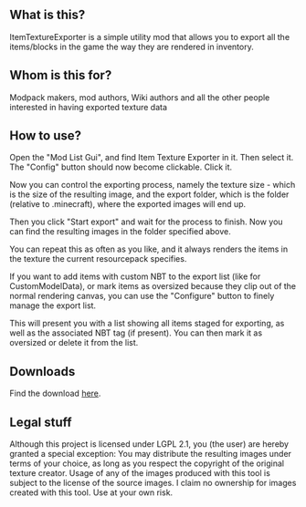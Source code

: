 ## What is this?
ItemTextureExporter is a simple utility mod that allows you to export all the items/blocks in the game the way they are rendered in inventory.

## Whom is this for?
Modpack makers, mod authors, Wiki authors and all the other people interested in having exported texture data

## How to use?
Open the "Mod List Gui", and find Item Texture Exporter in it. Then select it. The "Config" button should now become clickable. Click it.

Now you can control the exporting process, namely the texture size - which is the size of the resulting image, and the export folder, which is the folder (relative to .minecraft), where the exported images will end up.

Then you click "Start export" and wait for the process to finish. Now you can find the resulting images in the folder specified above.

You can repeat this as often as you like, and it always renders the items in the texture the current resourcepack specifies.

If you want to add items with custom NBT to the export list (like for CustomModelData), or mark items as oversized because they clip out of the normal rendering canvas, you can use the "Configure" button to finely manage the export list.

This will present you with a list showing all items staged for exporting, as well as the associated NBT tag (if present). You can then mark it as oversized or delete it from the list.

## Downloads
Find the download [here](https://www.curseforge.com/minecraft/mc-mods/item-texture-exporter).

## Legal stuff
Although this project is licensed under LGPL 2.1, you (the user) are hereby granted a special exception: You may distribute the resulting images under terms of your choice, as long as you respect the copyright of the original texture creator.
Usage of any of the images produced with this tool is subject to the license of the source images. I claim no ownership for images created with this tool. Use at your own risk.

